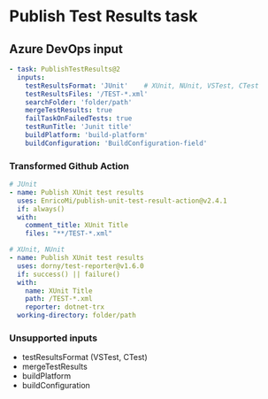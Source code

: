 # Publish Test Results task

## Azure DevOps input

```yaml
- task: PublishTestResults@2
  inputs:
    testResultsFormat: 'JUnit'    # XUnit, NUnit, VSTest, CTest
    testResultsFiles: '/TEST-*.xml'
    searchFolder: 'folder/path'
    mergeTestResults: true
    failTaskOnFailedTests: true
    testRunTitle: 'Junit title'
    buildPlatform: 'build-platform'
    buildConfiguration: 'BuildConfiguration-field'
```

### Transformed Github Action

```yaml
# JUnit
- name: Publish XUnit test results
  uses: EnricoMi/publish-unit-test-result-action@v2.4.1
  if: always()
  with:
    comment_title: XUnit Title
    files: "**/TEST-*.xml"
```

```yaml
# XUnit, NUnit
- name: Publish XUnit test results
  uses: dorny/test-reporter@v1.6.0
  if: success() || failure()
  with:
    name: XUnit Title
    path: /TEST-*.xml
    reporter: dotnet-trx
  working-directory: folder/path
```

### Unsupported inputs

- testResultsFormat (VSTest, CTest)
- mergeTestResults
- buildPlatform
- buildConfiguration
